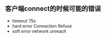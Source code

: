 ## 客户端connect的时候可能的错误

- timeout 75s
- hard error  Connection Refuse
- soft error network unreach

 